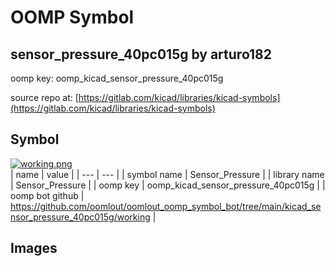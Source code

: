 # OOMP Symbol  
## sensor_pressure_40pc015g  by arturo182  
  
oomp key: oomp_kicad_sensor_pressure_40pc015g  
  
source repo at: [https://gitlab.com/kicad/libraries/kicad-symbols](https://gitlab.com/kicad/libraries/kicad-symbols)  
## Symbol  
  
[![working.png](working_600.png)](working.png)  
| name | value | 
| --- | --- | 
| symbol name | Sensor_Pressure | 
| library name | Sensor_Pressure | 
| oomp key | oomp_kicad_sensor_pressure_40pc015g | 
| oomp bot github | https://github.com/oomlout/oomlout_oomp_symbol_bot/tree/main/kicad_sensor_pressure_40pc015g/working | 
## Images  
